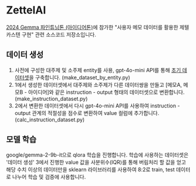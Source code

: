 # ZettelAI
[2024 Gemma 파인튜닝톤 (아이디어톤)](https://aifactory.space/task/2733/overview)에 참가한 "사용자 메모 데이터를 활용한 제텔카스텐 구현" 관련 소스코드 저장소입니다.

## 데이터 생성

1. 사전에 구성한 대주제 및 소주제 entity를 사용, gpt-4o-mini API를 통해 [초기 데이터셋](https://huggingface.co/datasets/vitus9988/ko_gpt4omini_note_15.4k)을 구축합니다. (make_dataset_by_entity.py)
2. 1에서 생성한 데이터셋에서 대주제와 소주제가 다른 데이터쌍을 만들고 [메모A, 메모B - 아이디어]와 같은 instruction - output 형태의 데이터셋으로 변환합니다. (make_instruction_dataset.py)
3. 2에서 변환한 데이터셋에서 다시 gpt-4o-mini API를 사용하여 instruction - output 관계의 적절성을 점수로 변환하여 value 컬럼에 추가합니다. (calc_instruction_dataset.py)
   
## 모델 학습

google/gemma-2-9b-it으로 qlora 학습을 진행합니다.
학습에 사용하는 데이터셋은 '데이터 생성' 3에서 진행한 value 값을 사분위수(IQR)를 통해 버림처리 할 값을 얻고 해당 수치 이상의 데이터만을 sklearn 라이브러리를 사용하여 8:2로 train, test 데이터로 나누어 학습 및 검증에 사용합니다.

